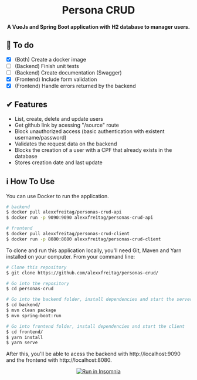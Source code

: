 <h1 align="center">
    Persona CRUD
</h1>

<h4 align="center">
  A VueJs and Spring Boot application with H2 database to manager users.
</h4>

## 🎯 To do
- [x] (Both) Create a docker image
- [ ] (Backend) Finish unit tests
- [ ] (Backend) Create documentation (Swagger)
- [x] (Frontend) Include form validation
- [x] (Frontend) Handle errors returned by the backend

## ✔ Features
- List, create, delete and update users
- Get github link by acessing "/source" route
- Block unauthorized access (basic authentication with existent username/password)
- Validates the request data on the backend
- Blocks the creation of a user with a CPF that already exists in the database
- Stores creation date and last update

## :information_source: How To Use

You can use Docker to run the application.
```bash
# backend
$ docker pull alexxfreitag/personas-crud-api
$ docker run -p 9090:9090 alexxfreitag/personas-crud-api

# frontend
$ docker pull alexxfreitag/personas-crud-client
$ docker run -p 8080:8080 alexxfreitag/personas-crud-client
```

To clone and run this application locally, you'll need Git, Maven and Yarn installed on your computer. From your command line:

```bash
# Clone this repository
$ git clone https://github.com/alexxfreitag/personas-crud/

# Go into the repository
$ cd personas-crud

# Go into the backend folder, install dependencies and start the server
$ cd backend/
$ mvn clean package
$ mvn spring-boot:run

# Go into frontend folder, install dependencies and start the client
$ cd frontend/
$ yarn install
$ yarn serve
```

After this, you'll be able to acess the backend with http://localhost:9090 and the frontend with http://localhost:8080.

<p align="center">
  <a href="https://github.com/alexxfreitag/personas-crud/blob/master/.github/PersonaCRUDRoutes.json" target="_blank"><img src="https://insomnia.rest/images/run.svg" alt="Run in Insomnia"></a>
</p>
